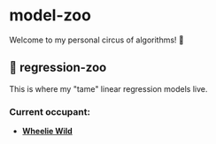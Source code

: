 # model-zoo
Welcome to my personal circus of algorithms! 🎪

## 🐘 regression-zoo

This is where my "tame" linear regression models live.

### Current occupant:
- **[Wheelie Wild](regression-zoo/scooter_rental.ipynb)**
